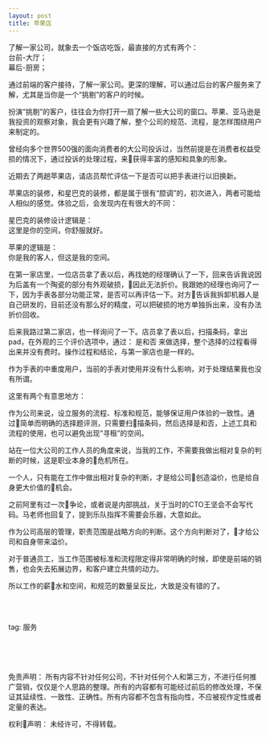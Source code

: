 ```yaml
---
layout: post
title: 苹果店
---
```


了解一家公司，就象去一个饭店吃饭，最直接的方式有两个：   
台前-大厅；  
幕后-厨房；  

通过前端的客户接待，了解一家公司。更深的理解，可以通过后台的客户服务来了解，尤其是当你是一个“挑剔”的客户的时候。

扮演“挑剔”的客户，往往会为你打开一扇了解一些大公司的窗口。苹果、亚马逊是我投资的观察对象，我会更有兴趣了解，整个公司的规范、流程，是怎样围绕用户来制定的。

曾经向多个世界500强的面向消费者的大公司投诉过，当然前提是在消费者权益受损的情况下，通过投诉的处理过程，来获得丰富的感知和具象的形象。

近期去了两趟苹果店，请店员帮忙评估一下是否可以把手表进行以旧换新。

苹果店的装修，和星巴克的装修，都是属于很有“腔调”的，初次进入，两者可能给人相似的感觉。体验之后，会发现内在有很大的不同：

星巴克的装修设计逻辑是：   
这里是你的空间，你舒服就好。

苹果的逻辑是：   
你是我的客人，但这是我的空间。

在第一家店里，一位店员拿了表以后，再找她的经理确认了一下，回来告诉我说因为后盖有一个陶瓷的部分有外观破损，因此无法折价。我跟她的经理也询问了一下，因为手表各部分功能正常，是否可以再评估一下。对方告诉我拆卸机器人是自己研发的，目前还没有那么好的精度，可以把破损的地方单独拆出来，没有办法折价回收。

后来我路过第二家店，也一样询问了一下。店员拿了表以后，扫描条码，拿出pad，在外观的三个评价选项中，通过： 是和否 来做选择，整个选择的过程看得出来并没有费时。操作过程和结论，与第一家店也是一样的。

作为手表的中重度用户，当前的手表对使用并没有什么影响，对于处理结果我也没有所谓。

这里有两个有意思地方：

作为公司来说，设立服务的流程、标准和规范，能够保证用户体验的一致性。通过简单而明确的选择题评测，只需要扫描条码，然后选择是和否，上述工具和流程的使用，也可以避免出现“寻租”的空间。

站在一位大公司的工作人员的角度来说，当我的工作，不需要我做出相对复杂的判断的时候，这是职业本身的危机所在。

一个人，只有能在工作中做出相对复杂的判断，才是给公司创造溢价，也是给自身更大价值的机会。

之前阿里有过一次争论，或者说是内部挑战，关于当时的CTO王坚会不会写代码。马老师也回复了，提到乐队指挥不需要会乐器，大意如此。

作为公司高层的管理，职责范围是战略方向的判断。这个方向判断对了，才给公司和自身带来溢价。

对于普通员工，当工作范围被标准和流程限定得非常明确的时候，即使是前端的销售，也会失去拓展边界，和客户建立共情的动力。

所以工作的薪水和空间，和规范的数量呈反比，大致是没有错的了。


<br>
<br>

tag: 服务

<br>
<br>
<br>

免责声明：
所有内容不针对任何公司，不针对任何个人和第三方，不进行任何推广营销，仅仅是个人思路的整理。所有的内容都有可能经过前后的修改处理，不保证其延续性、一致性、正确性。所有内容都不包含有指向性，不应被视作定性或者定量的表达。

权利声明：
未经许可，不得转载。
